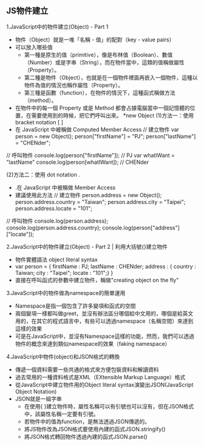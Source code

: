 ## JS物件建立
1.JavaScript中的物件建立(Object) - Part 1
* 物件（Object）就是一堆「名稱 - 值」的配對（key - value pairs）
* 可以放入哪些值
  * 第一種是原生的值（primitive），像是布林值（Boolean）、數值（Number）或是字串（String），而在物件當中，這類的值稱做屬性（Property）。
  * 第二種是物件（Object），也就是在一個物件裡面再嵌入一個物件，這種以物件為值的情況也稱作屬性（Property）。
  * 第三種是函數（function），在物件的情況下，這種函式稱做方法（method）。
* 在物件中的每一個 Property 或是 Method 都會占據電腦當中一個記憶體的位置，在需要使用到的時候，把它們呼叫出來。
*new Object
(1)方法一：使用 bracket notation [ ]
* 在 JavaScript 中被稱做 Computed Member Access
// 建立物件
var person = new Object();
person["firstName"] = "PJ";
person["lastName"] = "CHENder";

// 呼叫物件
console.log(person["firstName"]); // PJ
var whatIWant = "lastName"
console.log(person[whatIWant]); // CHENder

(2)方法二：使用 dot notation .
* .在 JavaScript 中被稱做 Member Access
* 建議使用此方法
// 建立物件
person.address   = new Object();
person.address.country = "Taiwan";
person.address.city  = "Taipei";
person.address.locate = "101";

// 呼叫物件
console.log(person.address);
console.log(person.address.country);
console.log(person["address"]["locate"]);

2.JavaScript中的物件建立(Object) - Part 2 | 利用大括號{}建立物件
* 物件實體語法 object literal syntax
* var person = {
firstName : PJ;
lastName : CHENder;
address : {
country : Taiwan;
city  : "Taipei";
locate : "101";}
}
* 直接在呼叫函式的參數中建立物件，稱做"creating object on the fly"

3.JavaScript中的物件做為namespace的簡單運用
* Namespace是指一個包含了許多變項和函式的空間
* 兩個變項一樣都叫做greet，並沒有辦法區分哪個給中文用的，哪個是給英文用的，在其它的程式語言中，有些可以透過namespace（名稱空間）來達到這樣的效果
* 可是在JavaScript中，並沒有Namespace這樣的功能，然而，我們可以透過物件的概念來達到類似namespace的效果（faking namespace）

4.JavaScript中物件(object)和JSON格式的轉換
* 傳遞一個資料需要一些共通的格式來方便包裝資料和解讀資料
* 過去常用的一種資料格式是XML（EXtensible Markup Language）格式
* 從JavaScript中建立物件用的Object literal syntax演變出JSON(JavaScript Object Notation)
* JSON就是一組字串 
  * 在使用{ }建立物件時，屬性名稱可以有引號也可以沒有，但在JSON格式中，該屬性名稱一定要有引號。
  * 若物件中的值為function，是無法透過JSON傳遞的。
  * 將JS物件改為JSON格式要使用內建的函式JSON.stringify()
  * 將JSON格式轉回物件透過內建的函式JSON.parse()
